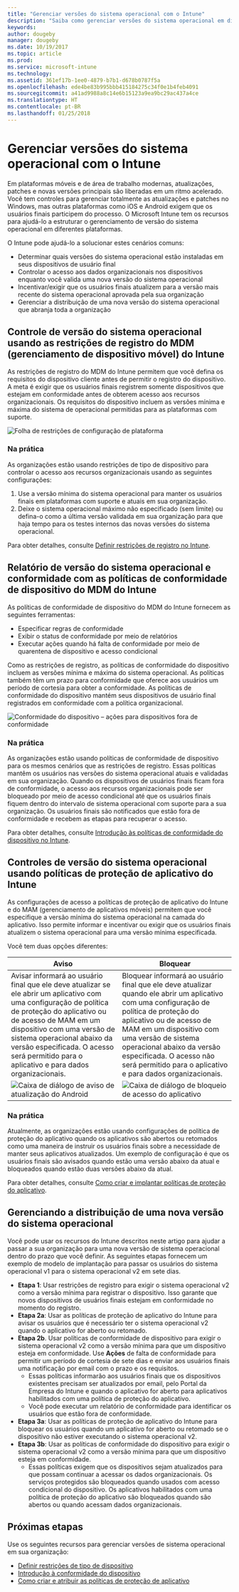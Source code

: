 ```yaml
---
title: "Gerenciar versões do sistema operacional com o Intune"
description: "Saiba como gerenciar versões do sistema operacional em diferentes plataformas com o Microsoft Intune."
keywords: 
author: dougeby
manager: dougeby
ms.date: 10/19/2017
ms.topic: article
ms.prod: 
ms.service: microsoft-intune
ms.technology: 
ms.assetid: 361ef17b-1ee0-4879-b7b1-d678b0787f5a
ms.openlocfilehash: ede4be83b995bbb415184275c34f0e1b4feb4091
ms.sourcegitcommit: a41ad9988a8c14e6b15123a9ea9bc29ac437a4ce
ms.translationtype: HT
ms.contentlocale: pt-BR
ms.lasthandoff: 01/25/2018
---
```

# <a name="manage-operating-system-versions-with-intune"></a>Gerenciar versões do sistema operacional com o Intune
Em plataformas móveis e de área de trabalho modernas, atualizações, patches e novas versões principais são liberadas em um ritmo acelerado. Você tem controles para gerenciar totalmente as atualizações e patches no Windows, mas outras plataformas como iOS e Android exigem que os usuários finais participem do processo.  O Microsoft Intune tem os recursos para ajudá-lo a estruturar o gerenciamento de versão do sistema operacional em diferentes plataformas.

O Intune pode ajudá-lo a solucionar estes cenários comuns: 
- Determinar quais versões do sistema operacional estão instaladas em seus dispositivos de usuário final
- Controlar o acesso aos dados organizacionais nos dispositivos enquanto você valida uma nova versão do sistema operacional
- Incentivar/exigir que os usuários finais atualizem para a versão mais recente do sistema operacional aprovada pela sua organização
- Gerenciar a distribuição de uma nova versão do sistema operacional que abranja toda a organização
  
## <a name="operating-system-version-control-using-intune-mobile-device-management-mdm-enrollment-restrictions"></a>Controle de versão do sistema operacional usando as restrições de registro do MDM (gerenciamento de dispositivo móvel) do Intune
As restrições de registro do MDM do Intune permitem que você defina os requisitos do dispositivo cliente antes de permitir o registro do dispositivo. A meta é exigir que os usuários finais registrem somente dispositivos que estejam em conformidade antes de obterem acesso aos recursos organizacionais. Os requisitos do dispositivo incluem as versões mínima e máxima do sistema de operacional permitidas para as plataformas com suporte.
 
![Folha de restrições de configuração de plataforma](./media/os-version-platform-configurations.png) 
 
### <a name="in-practice"></a>Na prática
As organizações estão usando restrições de tipo de dispositivo para controlar o acesso aos recursos organizacionais usando as seguintes configurações: 
1. Use a versão mínima do sistema operacional para manter os usuários finais em plataformas com suporte e atuais em sua organização. 
2. Deixe o sistema operacional máximo não especificado (sem limite) ou defina-o como a última versão validada em sua organização para que haja tempo para os testes internos das novas versões do sistema operacional.

Para obter detalhes, consulte [Definir restrições de registro no Intune](https://docs.microsoft.com/en-us/intune/enrollment-restrictions-set#set-device-type-restrictions).
 
## <a name="operating-system-version-reporting-and-compliance-with-intune-mdm-device-compliance-policies"></a>Relatório de versão do sistema operacional e conformidade com as políticas de conformidade de dispositivo do MDM do Intune
As políticas de conformidade de dispositivo do MDM do Intune fornecem as seguintes ferramentas: 
- Especificar regras de conformidade
- Exibir o status de conformidade por meio de relatórios
- Executar ações quando há falta de conformidade por meio de quarentena de dispositivo e acesso condicional

Como as restrições de registro, as políticas de conformidade do dispositivo incluem as versões mínima e máxima do sistema operacional. As políticas também têm um prazo para conformidade que oferece aos usuários um período de cortesia para obter a conformidade. As políticas de conformidade do dispositivo mantém seus dispositivos de usuário final registrados em conformidade com a política organizacional.

![Conformidade do dispositivo – ações para dispositivos fora de conformidade](./media/os-version-actions-noncompliance.png) 

### <a name="in-practice"></a>Na prática
As organizações estão usando políticas de conformidade de dispositivo para os mesmos cenários que as restrições de registro. Essas políticas mantêm os usuários nas versões do sistema operacional atuais e validadas em sua organização. Quando os dispositivos de usuários finais ficam fora de conformidade, o acesso aos recursos organizacionais pode ser bloqueado por meio de acesso condicional até que os usuários finais fiquem dentro do intervalo de sistema operacional com suporte para a sua organização. Os usuários finais são notificados que estão fora de conformidade e recebem as etapas para recuperar o acesso.   

Para obter detalhes, consulte [Introdução às políticas de conformidade do dispositivo no Intune](https://docs.microsoft.com/en-us/intune/device-compliance-get-started).
 
## <a name="operating-system-version-controls-using-intune-app-protection-policies"></a>Controles de versão do sistema operacional usando políticas de proteção de aplicativo do Intune    
As configurações de acesso a políticas de proteção de aplicativo do Intune e do MAM (gerenciamento de aplicativos móveis) permitem que você especifique a versão mínima do sistema operacional na camada do aplicativo. Isso permite informar e incentivar ou exigir que os usuários finais atualizem o sistema operacional para uma versão mínima especificada.
 
Você tem duas opções diferentes: 

|Aviso  |Bloquear  |
|---------|---------|
|Avisar informará ao usuário final que ele deve atualizar se ele abrir um aplicativo com uma configuração de política de proteção do aplicativo ou de acesso de MAM em um dispositivo com uma versão de sistema operacional abaixo da versão especificada. O acesso será permitido para o aplicativo e para dados organizacionais.|Bloquear informará ao usuário final que ele deve atualizar quando ele abrir um aplicativo com uma configuração de política de proteção do aplicativo ou de acesso de MAM em um dispositivo com uma versão de sistema operacional abaixo da versão especificada. O acesso não será permitido para o aplicativo e para dados organizacionais.|
|![Caixa de diálogo de aviso de atualização do Android](./media/os-version-update-warning.png)    |![Caixa de diálogo de bloqueio de acesso do aplicativo](./media/os-version-access-blocked.png)          |

 
### <a name="in-practice"></a>Na prática
Atualmente, as organizações estão usando configurações de política de proteção do aplicativo quando os aplicativos são abertos ou retomados como uma maneira de instruir os usuários finais sobre a necessidade de manter seus aplicativos atualizados. Um exemplo de configuração é que os usuários finais são avisados quando estão uma versão abaixo da atual e bloqueados quando estão duas versões abaixo da atual.
 
Para obter detalhes, consulte [Como criar e implantar políticas de proteção do aplicativo](https://docs.microsoft.com/intune/app-protection-policies).

## <a name="managing-a-new-operating-system-version-rollout"></a>Gerenciando a distribuição de uma nova versão do sistema operacional
Você pode usar os recursos do Intune descritos neste artigo para ajudar a passar a sua organização para uma nova versão de sistema operacional dentro do prazo que você definir. As seguintes etapas fornecem um exemplo de modelo de implantação para passar os usuários do sistema operacional v1 para o sistema operacional v2 em sete dias.
- **Etapa 1**: Usar restrições de registro para exigir o sistema operacional v2 como a versão mínima para registrar o dispositivo. Isso garante que novos dispositivos de usuários finais estejam em conformidade no momento do registro.
- **Etapa 2a**: Usar as políticas de proteção de aplicativo do Intune para avisar os usuários que é necessário ter o sistema operacional v2 quando o aplicativo for aberto ou retomado.
- **Etapa 2b**. Usar políticas de conformidade de dispositivo para exigir o sistema operacional v2 como a versão mínima para que um dispositivo esteja em conformidade. Use **Ações** de falta de conformidade para permitir um período de cortesia de sete dias e enviar aos usuários finais uma notificação por email com o prazo e os requisitos.
  -  Essas políticas informarão aos usuários finais que os dispositivos existentes precisam ser atualizados por email, pelo Portal da Empresa do Intune e quando o aplicativo for aberto para aplicativos habilitados com uma política de proteção do aplicativo.
  - Você pode executar um relatório de conformidade para identificar os usuários que estão fora de conformidade. 
- **Etapa 3a**: Usar as políticas de proteção de aplicativo do Intune para bloquear os usuários quando um aplicativo for aberto ou retomado se o dispositivo não estiver executando o sistema operacional v2.
- **Etapa 3b**: Usar as políticas de conformidade do dispositivo para exigir o sistema operacional v2 como a versão mínima para que um dispositivo esteja em conformidade.
  - Essas políticas exigem que os dispositivos sejam atualizados para que possam continuar a acessar os dados organizacionais. Os serviços protegidos são bloqueados quando usados com acesso condicional do dispositivo. Os aplicativos habilitados com uma política de proteção do aplicativo são bloqueados quando são abertos ou quando acessam dados organizacionais.

## <a name="next-steps"></a>Próximas etapas
Use os seguintes recursos para gerenciar versões de sistema operacional em sua organização: 

- [Definir restrições de tipo de dispositivo](https://docs.microsoft.com/en-us/intune/enrollment-restrictions-set#set-device-type-restrictions)
- [Introdução à conformidade do dispositivo](https://docs.microsoft.com/en-us/intune/device-compliance-get-started)
- [Como criar e atribuir as políticas de proteção de aplicativo](https://docs.microsoft.com/intune/app-protection-policies)

